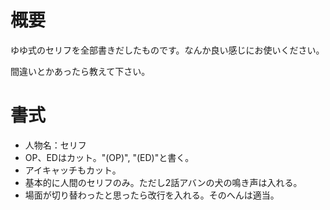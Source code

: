 # 概要
ゆゆ式のセリフを全部書きだしたものです。なんか良い感じにお使いください。

間違いとかあったら教えて下さい。

# 書式
- 人物名：セリフ
- OP、EDはカット。"(OP)", "(ED)"と書く。
- アイキャッチもカット。
- 基本的に人間のセリフのみ。ただし2話アバンの犬の鳴き声は入れる。
- 場面が切り替わったと思ったら改行を入れる。そのへんは適当。
